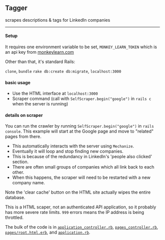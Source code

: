 ## Tagger

scrapes descriptions & tags for LinkedIn companies 

------

#### Setup

It requires one environment variable to be set, `MONKEY_LEARN_TOKEN` which is an api key from
[monkeylearn.com](http://monkeylearn.com) 

Other than that, it's standard Rails:

`clone`, `bundle` `rake db:create db:migrate`, `localhost:3000`

#### basic usage

  - Use the HTML interface at `localhost:3000`
  - Scraper command (call with `SelfScraper.begin("google")` in `rails c` when the server is running)

#### details on scraper

You can run the crawler by running `SelfScraper.begin("google")` in `rails console`. This example will start
at the Google  page and move to "related" pages from there.
- This automatically interacts with the server using `Mechanize`.
- Eventually it will loop and stop finding new companies.
- This is because of the redundancy in LinkedIn's 'people also clicked' section.
- There are often small groups of companies which all link back to each other.
- When this happens, the scraper will need to be restarted with a new company name. 

Note the 'clear cache' button on the HTML site actually wipes the
entire database.  

This is a HTML scaper, not an authenticated API application, so it probably has
more severe rate limits. `999` errors means the IP address is being throttled. 

The bulk of the code is in [`application_controller.rb`](https://github.com/MaxPleaner/tagger/blob/master/app/controllers/application_controller.rb),
[`pages_controller.rb`](https://github.com/MaxPleaner/tagger/blob/master/app/controllers/pages_controller.rb),
[`pages/root.html.erb`](https://github.com/MaxPleaner/tagger/blob/master/app/views/pages/root.html.erb),
and [`application.rb`](https://github.com/MaxPleaner/tagger/blob/master/config/application.rb).